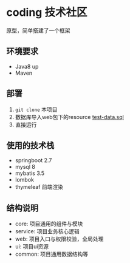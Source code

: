 # coding 技术社区

原型，简单搭建了一个框架

## 环境要求

- Java8 up
- Maven

## 部署

1. `git clone` 本项目
2. 数据库导入web包下的resource [test-data.sql](/web/src/main/resources/test-data.sql)
3. 直接运行

## 使用的技术栈

- springboot 2.7
- mysql 8
- mybatis 3.5
- lombok
- thymeleaf 前端渲染

## 结构说明

- core: 项目通用的组件与模块
- service: 项目业务核心逻辑
- web:  项目入口与权限校验，全局处理
- ui:  项目ui资源
- common: 项目通用数据结构等
